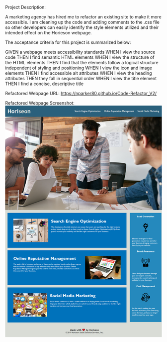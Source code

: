 Project Description:

A marketing agency has hired me to refactor an existing site to make it more accessible. I am cleaning up the code and adding comments to the .css file so other developers can easily identify the style elements utilized and their intended effect on the Horieson webpage.



The acceptance criteria for this project is summarized below:

GIVEN a webpage meets accessibility standards
WHEN I view the source code
THEN I find semantic HTML elements
WHEN I view the structure of the HTML elements
THEN I find that the elements follow a logical structure independent of styling and positioning
WHEN I view the icon and image elements
THEN I find accessible alt attributes
WHEN I view the heading attributes
THEN they fall in sequential order
WHEN I view the title element
THEN I find a concise, descriptive title

Refactored Webpage URL: https://nparker80.github.io/Code-Refactor_V2/

Refactored Webpage Screenshot:
![Screenshot](Horieson_Screenshot.png)
